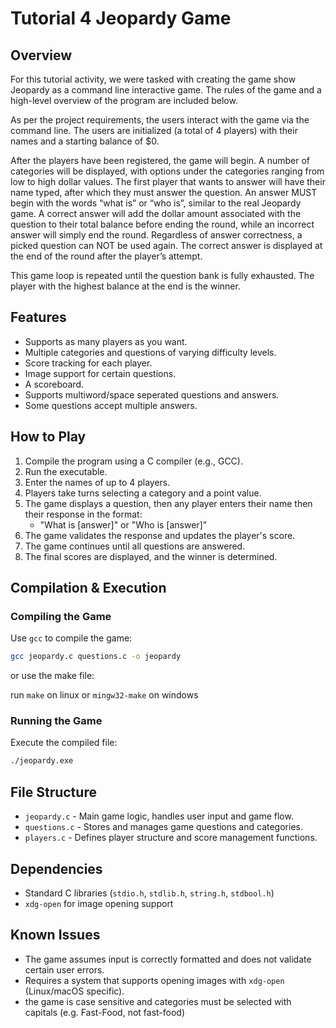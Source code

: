 # Tutorial 4 Jeopardy Game

## Overview
 For this tutorial activity, we were tasked with creating the game show Jeopardy as a command line interactive game. The rules of the game and a high-level overview of the program are included below.
 
As per the project requirements, the users interact with the game via the command line. The users are initialized (a total of 4 players) with their names and a starting balance of $0.  

After the players have been registered, the game will begin. A number of categories will be displayed, with options under the categories ranging from low to high dollar values. The first player that wants to answer will have their name typed, after which they must answer the question. An answer MUST begin with the words “what is” or “who is”, similar to the real Jeopardy game. A correct answer will add the dollar amount associated with the question to their total balance before ending the round, while an incorrect answer will simply end the round. Regardless of answer correctness, a picked question can NOT be used again. The correct answer is displayed at the end of the round after the player’s attempt. 

This game loop is repeated until the question bank is fully exhausted. The player with the highest balance at the end is the winner. 

## Features
- Supports as many players as you want.
- Multiple categories and questions of varying difficulty levels.
- Score tracking for each player.
- Image support for certain questions.
- A scoreboard.
- Supports multiword/space seperated questions and answers.
- Some questions accept multiple answers.

## How to Play
1. Compile the program using a C compiler (e.g., GCC).
2. Run the executable.
3. Enter the names of up to 4 players.
4. Players take turns selecting a category and a point value.
5. The game displays a question, then any player enters their name then their response in the format:
   - "What is [answer]" or "Who is [answer]"
6. The game validates the response and updates the player's score.
7. The game continues until all questions are answered.
8. The final scores are displayed, and the winner is determined.

## Compilation & Execution
### Compiling the Game
Use `gcc` to compile the game:
```sh
gcc jeopardy.c questions.c -o jeopardy
```
or use the make file:

run `make` on linux or `mingw32-make` on windows

### Running the Game
Execute the compiled file:
```sh
./jeopardy.exe
```

## File Structure
- `jeopardy.c` - Main game logic, handles user input and game flow.
- `questions.c` - Stores and manages game questions and categories.
- `players.c` - Defines player structure and score management functions.

## Dependencies
- Standard C libraries (`stdio.h`, `stdlib.h`, `string.h`, `stdbool.h`)
- `xdg-open` for image opening support
## Known Issues
- The game assumes input is correctly formatted and does not validate certain user errors.
- Requires a system that supports opening images with `xdg-open` (Linux/macOS specific).
- the game is case sensitive and categories must be selected with capitals (e.g. Fast-Food, not fast-food)
